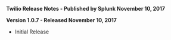 **Twilio Release Notes - Published by Splunk November 10, 2017**


**Version 1.0.7 - Released November 10, 2017**

* Initial Release
